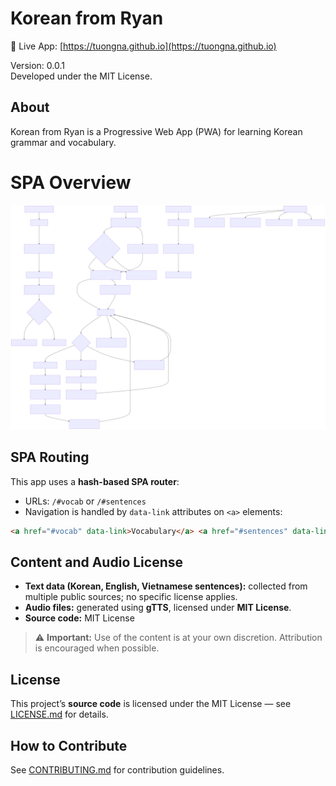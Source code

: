 # Korean from Ryan

🔗 Live App: [https://tuongna.github.io](https://tuongna.github.io)

Version: 0.0.1  
Developed under the MIT License.

## About

Korean from Ryan is a Progressive Web App (PWA) for learning Korean grammar and vocabulary.

# SPA Overview

![SPA Architecture](ARCHITECTURE-1.svg)

## SPA Routing

This app uses a **hash-based SPA router**:

-   URLs: `/#vocab` or `/#sentences`
-   Navigation is handled by `data-link` attributes on `<a>` elements:

```html
<a href="#vocab" data-link>Vocabulary</a> <a href="#sentences" data-link>Sentences</a>
```

## Content and Audio License

-   **Text data (Korean, English, Vietnamese sentences):** collected from multiple public sources; no specific license applies.
-   **Audio files:** generated using **gTTS**, licensed under **MIT License**.
-   **Source code:** MIT License

> ⚠ **Important:** Use of the content is at your own discretion. Attribution is encouraged when possible.

## License

This project’s **source code** is licensed under the MIT License — see [LICENSE.md](LICENSE.md) for details.

## How to Contribute

See [CONTRIBUTING.md](CONTRIBUTING.md) for contribution guidelines.
